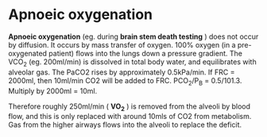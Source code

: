 # Apnoeic oxygenation

**Apnoeic oxygenation** (eg. during **brain stem death testing** ) does
not occur by diffusion. It occurs by mass transfer of oxygen. 100%
oxygen (in a pre-oxygenated patient) flows into the lungs down a
pressure gradient. The VCO<sub>2</sub> (eg. 200ml/min) is dissolved in
total body water, and equilibrates with alveolar gas. The PaCO2 rises by
approximately 0.5kPa/min. If FRC = 2000ml, then 10ml/min CO2 will be
added to FRC. PCO<sub>2</sub>/P<sub>B</sub> = 0.5/101.3. Multiply by
2000ml = 10ml.

Therefore roughly 250ml/min ( **VO<sub>2</sub>** ) is removed from the
alveoli by blood flow, and this is only replaced with around 10mls of
CO2 from metabolism. Gas from the higher airways flows into the alveoli
to replace the deficit.
